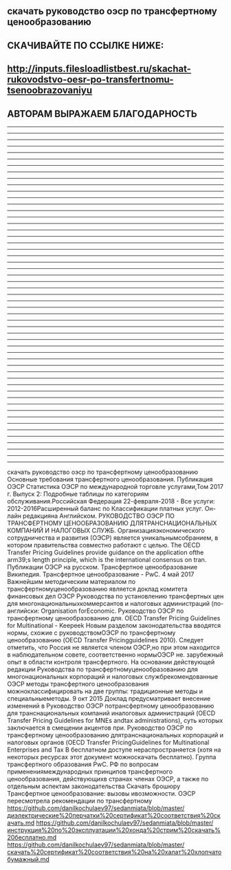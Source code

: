скачать руководство оэср по трансфертному ценообразованию
--------------------------------------------------
СКАЧИВАЙТЕ ПО ССЫЛКЕ НИЖЕ:
--------------------------------------------------
http://inputs.filesloadlistbest.ru/skachat-rukovodstvo-oesr-po-transfertnomu-tsenoobrazovaniyu
--------------------------------------------------
АВТОРАМ ВЫРАЖАЕМ БЛАГОДАРНОСТЬ
--------------------------------------------------
--------------------------------------------------
--------------------------------------------------
--------------------------------------------------
--------------------------------------------------
--------------------------------------------------
--------------------------------------------------
--------------------------------------------------
--------------------------------------------------
--------------------------------------------------
--------------------------------------------------
--------------------------------------------------
--------------------------------------------------
--------------------------------------------------
--------------------------------------------------
--------------------------------------------------
--------------------------------------------------
--------------------------------------------------
--------------------------------------------------
--------------------------------------------------
--------------------------------------------------
--------------------------------------------------
--------------------------------------------------
--------------------------------------------------
--------------------------------------------------
--------------------------------------------------
--------------------------------------------------
--------------------------------------------------
--------------------------------------------------
--------------------------------------------------
--------------------------------------------------
--------------------------------------------------
--------------------------------------------------
--------------------------------------------------
--------------------------------------------------
--------------------------------------------------
--------------------------------------------------
--------------------------------------------------
--------------------------------------------------
--------------------------------------------------
--------------------------------------------------
--------------------------------------------------
--------------------------------------------------
--------------------------------------------------
--------------------------------------------------
--------------------------------------------------
--------------------------------------------------
--------------------------------------------------
--------------------------------------------------
--------------------------------------------------
--------------------------------------------------
--------------------------------------------------
--------------------------------------------------
--------------------------------------------------
скачать руководство оэср по трансфертному ценообразованию Основные требования трансфертного ценообразования. Публикация ОЭСР Статистика ОЭСР по международной торговле услугами,Том 2017 г. Выпуск 2: Подробные таблицы по категориям обслуживания.Российская Федерация 22-февраля-2018 - Все услуги: 2012-2016Расширенный баланс по Классификации платных услуг. Он-лайн редакцияна Английском. РУКОВОДСТВО ОЭСР ПО ТРАНСФЕРТНОМУ ЦЕНООБРАЗОВАНИЮ ДЛЯТРАНСНАЦИОНАЛЬНЫХ КОМПАНИЙ И НАЛОГОВЫХ СЛУЖБ. Организацияэкономического сотрудничества и развития (ОЭСР) является уникальнымсобранием, в котором правительства совместно работают с целью. The OECD Transfer Pricing Guidelines provide guidance on the application ofthe arm39;s length principle, which is the international consensus on tran. Публикации ОЭСР на русском. Трансфертное ценообразование  Википедия. Трансфертное ценообразование - PwC. 4 май 2017  Важнейшим методическим материалом по трансфертномуценообразованию является доклад комитета финансовых дел ОЭСР Руководства по установлению трансфертных цен для многонациональныхкоммерсантов и налоговых администраций (по-английски: Organisation forEconomic. Руководство ОЭСР по трансфертному ценообразованию для. OECD Transfer Pricing Guidelines for Multinational  - Keepeek
Новым разделом законодательства вводятся нормы, схожие с руководствомОЭСР по трансфертному ценообразованию (OECD Transfer Pricingguidelines 2010). Следует отметить, что Россия не является членом ОЭСР,но при этом находится в наблюдательном совете, соответственно нормыОЭСР не. зарубежный опыт в области контроля трансфертного. На основании действующей редакции Руководства по трансфертномуценообразованию для многонациональных корпораций и налоговых службрекомендованные ОЭСР методы трансфертного ценообразования можноклассифицировать на две группы: традиционные методы и специальныеметоды. 9 окт 2015  Доклад предусматривает внесение изменений в Руководство ОЭСР потрансфертному ценообразованию для транснациональных компаний иналоговых администраций (OECD Transfer Pricing Guidelines for MNEs andtax administrations), суть которых заключается в смещении акцентов при. Руководство ОЭСР по трансфертному ценообразованию длятранснациональных корпораций и налоговых органов (OECD Transfer PricingGuidelines for Multinational Enterprises and Tax  В бесплатном доступе нераспространяется (хотя на некоторых ресурсах этот документ можноскачать бесплатно). Группа трансфертного образования PwC.  РФ по вопросам применениямеждународных принципов трансфертного ценообразования, действующихв странах  членах ОЭСР, а также по отдельным аспектам законодательства Скачать брошюру Трансфертное ценообразование: вызовы ивозможности. ОЭСР пересмотрела рекомендации по трансфертному
https://github.com/danilkochulaev97/sedanmiata/blob/master/диэлектрические%20перчатки%20сертификат%20соответствия%20скачать.md
https://github.com/danilkochulaev97/sedanmiata/blob/master/инструкция%20по%20эксплуатации%20хонда%20стрим%20скачать%20бесплатно.md
https://github.com/danilkochulaev97/sedanmiata/blob/master/скачать%20сертификат%20соответствия%20на%20халат%20хлопчатобумажный.md